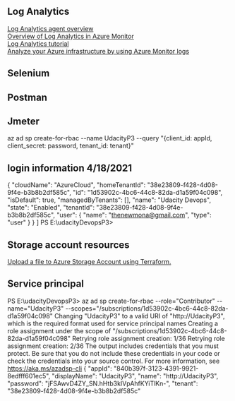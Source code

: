  ## Log Analytics 
[Log Analytics agent overview](https://docs.microsoft.com/en-us/azure/azure-monitor/agents/log-analytics-agent)  
[Overview of Log Analytics in Azure Monitor](https://docs.microsoft.com/en-us/azure/azure-monitor/logs/log-analytics-overview)  
[Log Analytics tutorial](https://docs.microsoft.com/en-us/azure/azure-monitor/logs/log-analytics-tutorial)  
[Analyze your Azure infrastructure by using Azure Monitor logs](https://docs.microsoft.com/en-us/learn/modules/analyze-infrastructure-with-azure-monitor-logs/?WT.mc_id=cloudskillschallenge_8351edfe-a67a-46d4-81cd-6439844b72ac)  
## Selenium

## Postman

## Jmeter


az ad sp create-for-rbac --name UdacityP3 --query "{client_id: appId, client_secret: password, tenant_id: tenant}"

## login information 4/18/2021
{
    "cloudName": "AzureCloud",
    "homeTenantId": "38e23809-f428-4d08-9f4e-b3b8b2df585c",
    "id": "1d53902c-4bc6-44c8-82da-d1a59f04c098",
    "isDefault": true,
    "managedByTenants": [],
    "name": "Udacity Devops",
    "state": "Enabled",
    "tenantId": "38e23809-f428-4d08-9f4e-b3b8b2df585c",
    "user": {
      "name": "thenewmona@gmail.com",
      "type": "user"
    }
  }
]
PS E:\udacityDevopsP3>


## Storage account resources   
[Upload a file to Azure Storage Account using Terraform.](https://www.youtube.com/watch?v=zrVFl2Yfuxs)
## Service principal 

PS E:\udacityDevopsP3> az ad sp create-for-rbac --role="Contributor" --name="UdacityP3" --scopes="/subscriptions/1d53902c-4bc6-44c8-82da-d1a59f04c098"
Changing "UdacityP3" to a valid URI of "http://UdacityP3", which is the required format used for service principal names
Creating a role assignment under the scope of "/subscriptions/1d53902c-4bc6-44c8-82da-d1a59f04c098"
  Retrying role assignment creation: 1/36
  Retrying role assignment creation: 2/36
The output includes credentials that you must protect. Be sure that you do not include these credentials in your code or check the credentials into your source control. For more information, see https://aka.ms/azadsp-cli
{
  "appId": "840b397f-3123-4391-9921-8edfff601ec5",
  "displayName": "UdacityP3",
  "name": "http://UdacityP3",
  "password": "jFSAwvD4ZY_SN.hHtb3kIVpAhfKYiTlKn-",
  "tenant": "38e23809-f428-4d08-9f4e-b3b8b2df585c"